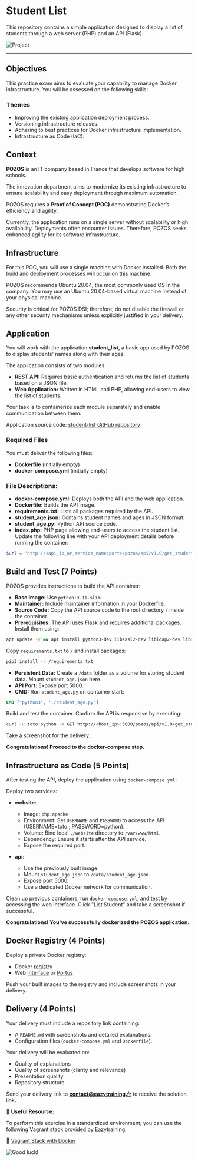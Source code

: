 # Student List

This repository contains a simple application designed to display a list of students through a web server (PHP) and an API (Flask).

![Project](https://user-images.githubusercontent.com/18481009/84582395-ba230b00-adeb-11ea-9453-22ed1be7e268.jpg)

---

## Objectives

This practice exam aims to evaluate your capability to manage Docker infrastructure. You will be assessed on the following skills:

### Themes

- Improving the existing application deployment process.
- Versioning infrastructure releases.
- Adhering to best practices for Docker infrastructure implementation.
- Infrastructure as Code (IaC).

## Context

**POZOS** is an IT company based in France that develops software for high schools.

The innovation department aims to modernize its existing infrastructure to ensure scalability and easy deployment through maximum automation.

POZOS requires a **Proof of Concept (POC)** demonstrating Docker’s efficiency and agility.

Currently, the application runs on a single server without scalability or high availability. Deployments often encounter issues. Therefore, POZOS seeks enhanced agility for its software infrastructure.

## Infrastructure

For this POC, you will use a single machine with Docker installed. Both the build and deployment processes will occur on this machine.

POZOS recommends Ubuntu 20.04, the most commonly used OS in the company. You may use an Ubuntu 20.04-based virtual machine instead of your physical machine.

Security is critical for POZOS DSI; therefore, do not disable the firewall or any other security mechanisms unless explicitly justified in your delivery.

## Application

You will work with the application **student_list**, a basic app used by POZOS to display students' names along with their ages.

The application consists of two modules:

- **REST API:** Requires basic authentication and returns the list of students based on a JSON file.
- **Web Application:** Written in HTML and PHP, allowing end-users to view the list of students.

Your task is to containerize each module separately and enable communication between them.

Application source code: [student-list GitHub repository](https://github.com/diranetafen/student-list.git)

### Required Files

You must deliver the following files:

- **Dockerfile** (initially empty)
- **docker-compose.yml** (initially empty)

### File Descriptions:

- **docker-compose.yml:** Deploys both the API and the web application.
- **Dockerfile:** Builds the API image.
- **requirements.txt:** Lists all packages required by the API.
- **student_age.json:** Contains student names and ages in JSON format.
- **student_age.py:** Python API source code.
- **index.php:** PHP page allowing end-users to access the student list. Update the following line with your API deployment details before running the container:

```php
$url = 'http://<api_ip_or_service_name:port>/pozos/api/v1.0/get_student_ages';
```

## Build and Test (7 Points)

POZOS provides instructions to build the API container:

- **Base Image:** Use `python:3.11-slim`.
- **Maintainer:** Include maintainer information in your Dockerfile.
- **Source Code:** Copy the API source code to the root directory `/` inside the container.
- **Prerequisites:** The API uses Flask and requires additional packages. Install them using:

```bash
apt update -y && apt install python3-dev libsasl2-dev libldap2-dev libssl-dev gcc build-essential -y
```

Copy `requirements.txt` to `/` and install packages:

```bash
pip3 install -r /requirements.txt
```

- **Persistent Data:** Create a `/data` folder as a volume for storing student data. Mount `student_age.json` here.
- **API Port:** Expose port 5000.
- **CMD:** Run `student_age.py` on container start:

```Dockerfile
CMD ["python3", "./student_age.py"]
```

Build and test the container. Confirm the API is responsive by executing:

```bash
curl -u toto:python -X GET http://<host_ip>:5000/pozos/api/v1.0/get_student_ages
```

Take a screenshot for the delivery.

**Congratulations! Proceed to the docker-compose step.**

## Infrastructure as Code (5 Points)

After testing the API, deploy the application using `docker-compose.yml`:

Deploy two services:

- **website**:
  - Image: `php:apache`
  - Environment: Set `USERNAME` and `PASSWORD` to access the API (USERNAME=toto ; PASSWORD=python).
  - Volume: Bind local `./website` directory to `/var/www/html`.
  - Dependency: Ensure it starts after the API service.
  - Expose the required port.

- **api**:
  - Use the previously built image.
  - Mount `student_age.json` to `/data/student_age.json`.
  - Expose port 5000.
  - Use a dedicated Docker network for communication.

Clean up previous containers, run `docker-compose.yml`, and test by accessing the web interface. Click "List Student" and take a screenshot if successful.

**Congratulations! You've successfully dockerized the POZOS application.**

## Docker Registry (4 Points)

Deploy a private Docker registry:

- Docker [registry](https://docs.docker.com/registry/)
- Web [interface](https://hub.docker.com/r/joxit/docker-registry-ui/) or [Portus](http://port.us.org/)

Push your built images to the registry and include screenshots in your delivery.

## Delivery (4 Points)

Your delivery must include a repository link containing:

- A `README.md` with screenshots and detailed explanations.
- Configuration files (`docker-compose.yml` and `Dockerfile`).

Your delivery will be evaluated on:

- Quality of explanations
- Quality of screenshots (clarity and relevance)
- Presentation quality
- Repository structure

Send your delivery link to **contact@eazytraining.fr** to receive the solution link.


📌 **Useful Resource:**

To perform this exercise in a standardized environment, you can use the following Vagrant stack provided by Eazytraining:

🔗 [Vagrant Stack with Docker](https://github.com/diranetafen/cursus-devops/tree/master/vagrant/docker)



![Good luck!](https://user-images.githubusercontent.com/18481009/84582398-cad38100-adeb-11ea-95e3-2a9d4c0d5437.gif)

